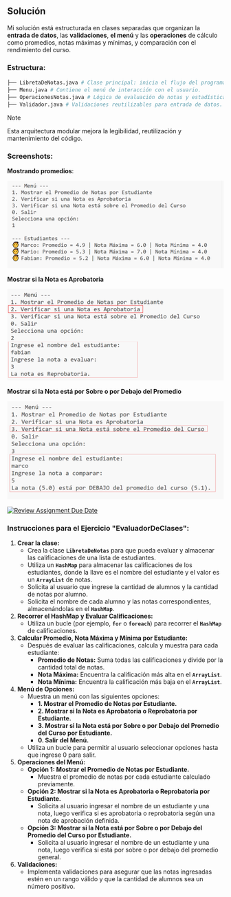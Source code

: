 ## Solución

Mi solución está estructurada en clases separadas que organizan la __entrada de datos__, las __validaciones__, __el menú__ y las __operaciones__ de cálculo como promedios, notas máximas y mínimas, y comparación con el rendimiento del curso. 

### Estructura:

```bash
├── LibretaDeNotas.java # Clase principal: inicia el flujo del programa.
├── Menu.java # Contiene el menú de interacción con el usuario.
├── OperacionesNotas.java # Lógica de evaluación de notas y estadísticas.
├── Validador.java # Validaciones reutilizables para entrada de datos.
```

> [!NOTE]
> Esta arquitectura modular mejora la legibilidad, reutilización y mantenimiento del código.

### Screenshots:

__Mostrando promedios__:

![Promedios](screenshot/mostrar-promedios.png)

__Mostrar si la Nota es Aprobatoria__

![Nota aprobatoria](screenshot/verificar-nota-aprobatoria.png)

__Mostrar si la Nota está por Sobre o por Debajo del Promedio__

![Comparar Nota con Promedio de Curso](screenshot/verificar-nota-con-promedio-curso.png)

[![Review Assignment Due Date](https://classroom.github.com/assets/deadline-readme-button-22041afd0340ce965d47ae6ef1cefeee28c7c493a6346c4f15d667ab976d596c.svg)](https://classroom.github.com/a/66iuR6Ti)
### **Instrucciones para el Ejercicio "EvaluadorDeClases":**

1. **Crear la clase:**
    - Crea la clase **`LibretaDeNotas`** para que pueda evaluar y almacenar las calificaciones de una lista de estudiantes.
    - Utiliza un **`HashMap`** para almacenar las calificaciones de los estudiantes, donde la llave es el nombre del estudiante y el valor es un **`ArrayList`** de notas.
    - Solicita al usuario que ingrese la cantidad de alumnos y la cantidad de notas por alumno.
    - Solicita el nombre de cada alumno y las notas correspondientes, almacenándolas en el **`HashMap`**.
2. **Recorrer el HashMap y Evaluar Calificaciones:**
    - Utiliza un bucle (por ejemplo, **`for`** o **`foreach`**) para recorrer el **`HashMap`** de calificaciones.
3. **Calcular Promedio, Nota Máxima y Mínima por Estudiante:**
    - Después de evaluar las calificaciones, calcula y muestra para cada estudiante:
        - **Promedio de Notas:** Suma todas las calificaciones y divide por la cantidad total de notas.
        - **Nota Máxima:** Encuentra la calificación más alta en el **`ArrayList`**.
        - **Nota Mínima:** Encuentra la calificación más baja en el **`ArrayList`**.
4. **Menú de Opciones:**
    - Muestra un menú con las siguientes opciones:
        - **1. Mostrar el Promedio de Notas por Estudiante.**
        - **2. Mostrar si la Nota es Aprobatoria o Reprobatoria por Estudiante.**
        - **3. Mostrar si la Nota está por Sobre o por Debajo del Promedio del Curso por Estudiante.**
        - **0. Salir del Menú.**
    - Utiliza un bucle para permitir al usuario seleccionar opciones hasta que ingrese 0 para salir.
5. **Operaciones del Menú:**
    - **Opción 1: Mostrar el Promedio de Notas por Estudiante.**
        - Muestra el promedio de notas por cada estudiante calculado previamente.
    - **Opción 2: Mostrar si la Nota es Aprobatoria o Reprobatoria por Estudiante.**
        - Solicita al usuario ingresar el nombre de un estudiante y una nota, luego verifica si es aprobatoria o reprobatoria según una nota de aprobación definida.
    - **Opción 3: Mostrar si la Nota está por Sobre o por Debajo del Promedio del Curso por Estudiante.**
        - Solicita al usuario ingresar el nombre de un estudiante y una nota, luego verifica si está por sobre o por debajo del promedio general.
6. **Validaciones:**
    - Implementa validaciones para asegurar que las notas ingresadas estén en un rango válido y que la cantidad de alumnos sea un número positivo.
